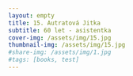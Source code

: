 ```yaml
---
layout: empty
title: 15. Autratová Jitka
subtitle: 60 let - asistentka
cover-img: /assets/img/15.jpg
thumbnail-img: /assets/img/15.jpg
#share-img: /assets/img/1.jpg
#tags: [books, test]
---
```


